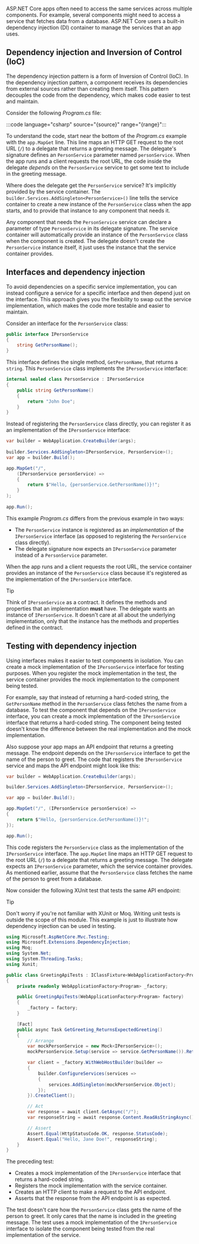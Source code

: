 ASP.NET Core apps often need to access the same services across multiple components. For example, several components might need to access a service that fetches data from a database. ASP.NET Core users a built-in dependency injection (DI) container to manage the services that an app uses.

## Dependency injection and Inversion of Control (IoC)

The dependency injection pattern is a form of Inversion of Control (IoC). In the dependency injection pattern, a component receives its dependencies from external sources rather than creating them itself. This pattern decouples the code from the dependency, which makes code easier to test and maintain.

Consider the following *Program.cs* file:

:::code language="csharp" source="{source}" range="{range}":::

To understand the code, start near the bottom of the *Program.cs* example with the `app.MapGet` line. This line maps an HTTP GET request to the root URL (`/`) to a delegate that returns a greeting message. The delegate's signature defines an `PersonService` parameter named `personService`. When the app runs and a client requests the root URL, the code inside the delegate *depends* on the `PersonService` service to get some text to include in the greeting message.

Where does the delegate get the `PersonService` service? It's implicitly provided by the service container. The `builder.Services.AddSingleton<PersonService>()` line tells the service container to create a new instance of the `PersonService` class when the app starts, and to provide that instance to any component that needs it.

Any component that needs the `PersonService` service can declare a parameter of type `PersonService` in its delegate signature. The service container will automatically provide an instance of the `PersonService` class when the component is created. The delegate doesn't create the `PersonService` instance itself, it just uses the instance that the service container provides.

## Interfaces and dependency injection

To avoid dependencies on a specific service implementation, you can instead configure a service for a specific interface and then depend just on the interface. This approach gives you the flexibility to swap out the service implementation, which makes the code more testable and easier to maintain.

Consider an interface for the `PersonService` class:

```csharp
public interface IPersonService
{
    string GetPersonName();
}
```

This interface defines the single method, `GetPersonName`, that returns a `string`. This `PersonService` class implements the `IPersonService` interface:

```csharp
internal sealed class PersonService : IPersonService
{
    public string GetPersonName()
    {
        return "John Doe";
    }
}
```

Instead of registering the `PersonService` class directly, you can register it as an implementation of the `IPersonService` interface:

```csharp
var builder = WebApplication.CreateBuilder(args);
    
builder.Services.AddSingleton<IPersonService, PersonService>();
var app = builder.Build();

app.MapGet("/", 
    (IPersonService personService) => 
    {
        return $"Hello, {personService.GetPersonName()}!";
    }
);
    
app.Run();
```

This example *Program.cs* differs from the previous example in two ways:

- The `PersonService` instance is registered as an *implementation* of the `IPersonService` interface (as opposed to registering the `PersonService` class directly).
- The delegate signature now expects an `IPersonService` parameter instead of a `PersonService` parameter.

When the app runs and a client requests the root URL, the service container provides an instance of the `PersonService` class because it's registered as the implementation of the `IPersonService` interface.

> [!TIP]
> Think of `IPersonService` as a contract. It defines the methods and properties that an implementation **must** have. The delegate wants an instance of `IPersonService`. It doesn't care at all about the underlying implementation, only that the instance has the methods and properties defined in the contract.

## Testing with dependency injection

Using interfaces makes it easier to test components in isolation. You can create a mock implementation of the `IPersonService` interface for testing purposes. When you register the mock implementation in the test, the service container provides the mock implementation to the component being tested.

For example, say that instead of returning a hard-coded string, the `GetPersonName` method in the `PersonService` class fetches the name from a database. To test the component that depends on the `IPersonService` interface, you can create a mock implementation of the `IPersonService` interface that returns a hard-coded string. The component being tested doesn't know the difference between the real implementation and the mock implementation.

Also suppose your app maps an API endpoint that returns a greeting message. The endpoint depends on the `IPersonService` interface to get the name of the person to greet. The code that registers the `IPersonService` service and maps the API endpoint might look like this:

```csharp
var builder = WebApplication.CreateBuilder(args);

builder.Services.AddSingleton<IPersonService, PersonService>();

var app = builder.Build();

app.MapGet("/", (IPersonService personService) =>
{
    return $"Hello, {personService.GetPersonName()}!";
});

app.Run();
```

This code registers the `PersonService` class as the implementation of the `IPersonService` interface. The `app.MapGet` line maps an HTTP GET request to the root URL (`/`) to a delegate that returns a greeting message. The delegate expects an `IPersonService` parameter, which the service container provides. As mentioned earlier, assume that the `PersonService` class fetches the name of the person to greet from a database.

Now consider the following XUnit test that tests the same API endpoint:

> [!TIP]
> Don't worry if you're not familiar with XUnit or Moq. Writing unit tests is outside the scope of this module.  This example is just to illustrate how dependency injection can be used in testing.
    
```csharp
using Microsoft.AspNetCore.Mvc.Testing;
using Microsoft.Extensions.DependencyInjection;
using Moq;
using System.Net;
using System.Threading.Tasks;
using Xunit;

public class GreetingApiTests : IClassFixture<WebApplicationFactory<Program>>
{
    private readonly WebApplicationFactory<Program> _factory;

    public GreetingApiTests(WebApplicationFactory<Program> factory)
    {
        _factory = factory;
    }

    [Fact]
    public async Task GetGreeting_ReturnsExpectedGreeting()
    {
        // Arrange
        var mockPersonService = new Mock<IPersonService>();
        mockPersonService.Setup(service => service.GetPersonName()).Returns("Jane Doe");

        var client = _factory.WithWebHostBuilder(builder =>
        {
            builder.ConfigureServices(services =>
            {
                services.AddSingleton(mockPersonService.Object);
            });
        }).CreateClient();

        // Act
        var response = await client.GetAsync("/");
        var responseString = await response.Content.ReadAsStringAsync();

        // Assert
        Assert.Equal(HttpStatusCode.OK, response.StatusCode);
        Assert.Equal("Hello, Jane Doe!", responseString);
    }
}
```

The preceding test:

- Creates a mock implementation of the `IPersonService` interface that returns a hard-coded string.
- Registers the mock implementation with the service container.
- Creates an HTTP client to make a request to the API endpoint.
- Asserts that the response from the API endpoint is as expected.

The test doesn't care how the `PersonService` class gets the name of the person to greet. It only cares that the name is included in the greeting message. The test uses a mock implementation of the `IPersonService` interface to isolate the component being tested from the real implementation of the service. 
